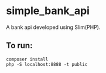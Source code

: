 # simple_bank_api
A bank api developed using Slim(PHP).


## To run:
```
composer install
php -S localhost:8888 -t public
```
